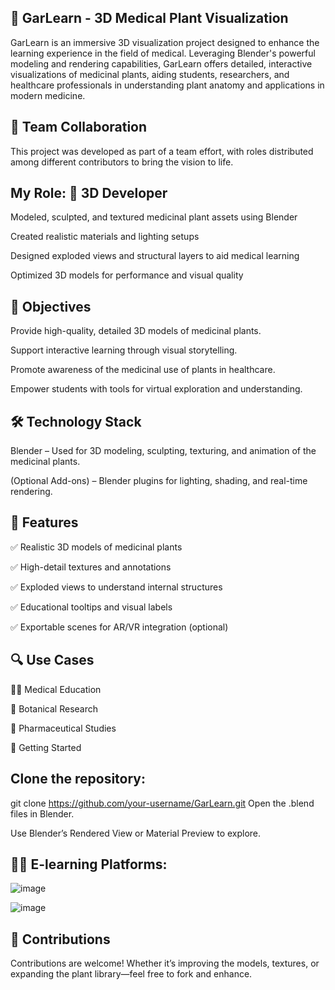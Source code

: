 
## 🌿 GarLearn - 3D Medical Plant Visualization

GarLearn is an immersive 3D visualization project designed to enhance the learning experience in the field of medical. Leveraging Blender's powerful modeling and rendering capabilities, GarLearn offers detailed, interactive visualizations of medicinal plants, aiding students, researchers, and healthcare professionals in understanding plant anatomy and applications in modern medicine.

## 👥 Team Collaboration

This project was developed as part of a team effort, with roles distributed among different contributors to bring the vision to life.

## My Role: 🎨 3D Developer

Modeled, sculpted, and textured medicinal plant assets using Blender

Created realistic materials and lighting setups

Designed exploded views and structural layers to aid medical learning

Optimized 3D models for performance and visual quality

## 🎯 Objectives

Provide high-quality, detailed 3D models of medicinal plants.

Support interactive learning through visual storytelling.

Promote awareness of the medicinal use of plants in healthcare.

Empower students with tools for virtual exploration and understanding.

## 🛠️ Technology Stack

Blender – Used for 3D modeling, sculpting, texturing, and animation of the medicinal plants.

(Optional Add-ons) – Blender plugins for lighting, shading, and real-time rendering.

## 📁 Features

✅ Realistic 3D models of medicinal plants

✅ High-detail textures and annotations

✅ Exploded views to understand internal structures

✅ Educational tooltips and visual labels

✅ Exportable scenes for AR/VR integration (optional)

## 🔍 Use Cases

👨‍⚕️ Medical Education

🌱 Botanical Research

🧪 Pharmaceutical Studies

🚀 Getting Started

## Clone the repository:

git clone https://github.com/your-username/GarLearn.git
Open the .blend files in Blender.

Use Blender’s Rendered View or Material Preview to explore.

## 🧑‍🎓 E-learning Platforms:
![image](https://github.com/user-attachments/assets/72c17984-024b-4166-a157-eab961e51583)

![image](https://github.com/user-attachments/assets/d5b17c32-9c28-4932-9d86-6934ee477c5b)

## 🤝 Contributions

Contributions are welcome! Whether it’s improving the models, textures, or expanding the plant library—feel free to fork and enhance.
